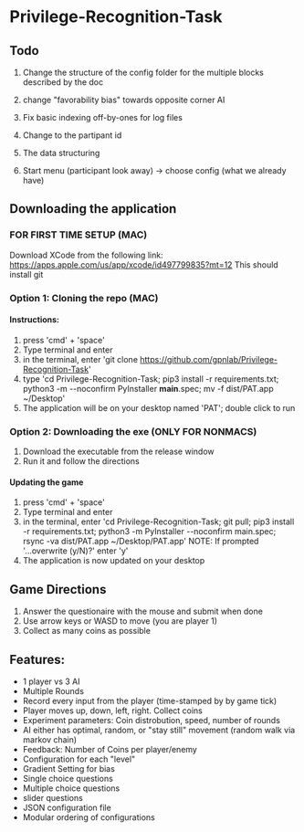 # Privilege-Recognition-Task

## Todo
1. Change the structure of the config folder for the multiple blocks described by the doc

2. change "favorability bias" towards opposite corner AI

3. Fix basic indexing off-by-ones for log files

4. Change to the partipant id

5. The data structuring

6. Start menu (participant look away) -> choose config (what we already have)
## Downloading the application

### FOR FIRST TIME SETUP (MAC)
Download XCode from the following link: https://apps.apple.com/us/app/xcode/id497799835?mt=12
This should install git

### Option 1: Cloning the repo (MAC)
#### Instructions:
1. press 'cmd' + 'space'
2. Type terminal and enter
3. in the terminal, enter 'git clone https://github.com/gpnlab/Privilege-Recognition-Task'
4. type 'cd Privilege-Recognition-Task; pip3 install -r requirements.txt; python3 -m --noconfirm PyInstaller __main__.spec; mv -f dist/PAT.app ~/Desktop'
5. The application will be on your desktop named 'PAT'; double click to run



### Option 2: Downloading the exe (ONLY FOR NONMACS)
1. Download the executable from the release window 
2. Run it and follow the directions


#### Updating the game
1. press 'cmd' + 'space'
2. Type terminal and enter
3. in the terminal, enter 'cd Privilege-Recognition-Task; git pull; pip3 install -r requirements.txt; python3 -m  PyInstaller --noconfirm main.spec; rsync -va dist/PAT.app ~/Desktop/PAT.app'
    NOTE: If prompted '...overwrite (y/N)?' enter 'y' 
4. The application is now updated on your desktop



## Game Directions
1. Answer the questionaire with the mouse and submit when done
2. Use arrow keys or WASD to move (you are player 1)
3. Collect as many coins as possible


## Features:
- 1 player vs 3 AI
- Multiple Rounds
- Record every input from the player (time-stamped by by game tick)
- Player moves up, down, left, right. Collect coins
- Experiment parameters: Coin distrobution, speed, number of rounds
- AI either has optimal, random, or "stay still" movement (random walk via markov chain)
- Feedback: Number of Coins per player/enemy
- Configuration for each "level"
- Gradient Setting for bias
- Single choice questions
- Multiple choice questions
- slider questions
- JSON configuration file
- Modular ordering of configurations

